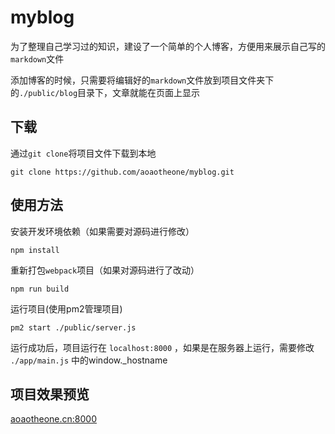 # myblog
为了整理自己学习过的知识，建设了一个简单的个人博客，方便用来展示自己写的`markdown`文件

添加博客的时候，只需要将编辑好的`markdown`文件放到项目文件夹下的`./public/blog`目录下，文章就能在页面上显示

## 下载
通过`git clone`将项目文件下载到本地

```
git clone https://github.com/aoaotheone/myblog.git
```
## 使用方法
安装开发环境依赖（如果需要对源码进行修改）

```
npm install
```
重新打包`webpack`项目（如果对源码进行了改动）

```
npm run build
```
运行项目(使用pm2管理项目)

```
pm2 start ./public/server.js
```

运行成功后，项目运行在 `localhost:8000` ，如果是在服务器上运行，需要修改 `./app/main.js` 中的window._hostname

## 项目效果预览

[aoaotheone.cn:8000](http://aoaotheone.cn:8000)
